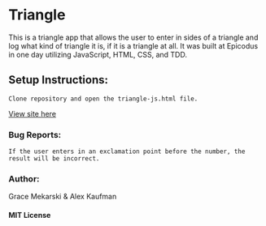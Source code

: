 # Triangle
This is a triangle app that allows the user to enter in sides of a triangle and log what kind of triangle it is, if it is a triangle at all.  It was built at Epicodus in one day utilizing JavaScript, HTML, CSS, and TDD.
## Setup Instructions:
```
Clone repository and open the triangle-js.html file.
```
[View site here](http://alexkaufman06.github.io/dapper-triangle-js/)
### Bug Reports:
```
If the user enters in an exclamation point before the number, the result will be incorrect.
```
### Author:
Grace Mekarski & Alex Kaufman
#### MIT License
